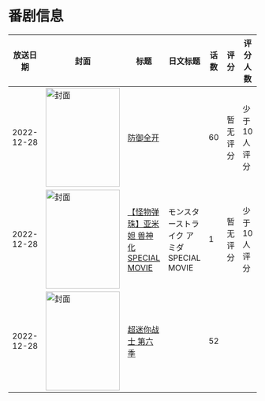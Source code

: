 # 番剧信息

|放送日期|封面|标题|日文标题|话数|评分|评分人数|
|---|---|---|---|---|---|---|
|2022-12-28|<img src="https://lain.bgm.tv/pic/cover/c/39/64/383490_XoQrk.jpg" alt="封面" style="width:150px;height:200px;object-fit:cover;">|[防御全开](https://bangumi.tv/subject/383490)||60|暂无评分|少于10人评分|
|2022-12-28|<img src="https://lain.bgm.tv/pic/cover/c/6a/95/413379_ehs9f.jpg" alt="封面" style="width:150px;height:200px;object-fit:cover;">|[【怪物弹珠】亚米妲 兽神化 SPECIAL MOVIE](https://bangumi.tv/subject/413379)|モンスターストライク アミダ SPECIAL MOVIE|1|暂无评分|少于10人评分|
|2022-12-28|<img src="https://lain.bgm.tv/pic/cover/c/f7/0e/478646_7178F.jpg" alt="封面" style="width:150px;height:200px;object-fit:cover;">|[超迷你战士 第六季](https://bangumi.tv/subject/478646)||52|||
